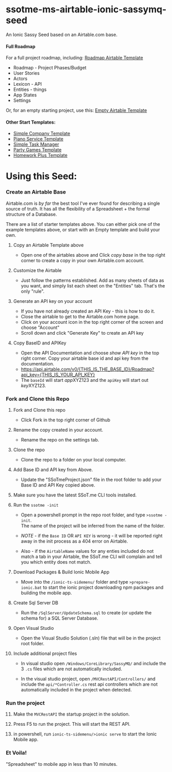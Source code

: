 # ssotme-ms-airtable-ionic-sassymq-seed
An Ionic Sassy Seed based on an Airtable.com base.

#### Full Roadmap
For a full project roadmap, including: [Roadmap Airtable Template](https://airtable.com/shriiZMSnMwtOUKY3)

 - Roadmap - Project Phases/Budget
 - User Stories
 - Actors
 - Lexicon - API
 - Entities - things
 - App States
 - Settings

Or, for an empty starting project, use this: [Empty Airtable Template](https://airtable.com/shrGgWOuXXxhZls1c)

#### Other Start Templates:
- [Simple Company Template](https://airtable.com/shr12ryYJilZGEZuj)
- [Piano Service Template](https://airtable.com/shrUU5nLreXumAQHK)
- [Simple Task Manager](https://airtable.com/shrLrXduwAKlsI3bS)
- [Party Games Template](https://airtable.com/shrpcXNi5Iq2mh1mN)
- [Homework Plus Template](https://airtable.com/shrOxjT36OAKciofE)

# Using this Seed:

### Create an Airtable Base

Airtable.com is *by far* the best tool I've ever found for describing a single source of truth. 
It has all the flexibility of a Spreadsheet + the formal structure of a Database.

There are a list of starter templates above.  You can either pick one of the example templates
above, or start with an Empty template and build your own.  

1. Copy an Airtable Template above

   * Open one of the airtables above and Click *copy base* in the top right corner to create a 
copy in your own Airtable.com account.

4. Customize the Airtable

   * Just follow the patterns established.  Add as many sheets of data as you want, and simply list 
each sheet on the "Entities" tab.  That's the only "rule".

4. Generate an API key on your account

   * If you have not already created an API Key - this is how to do it.
   * Close the airtable to get to the Airtable.com home page.
   * Click on your account icon in the top right corner of the screen and choose "Account"
   * Scroll down and click "Generate Key" to create an API key

5. Copy BaseID and APIKey

   * Open the API Documentation and choose *show API key* in the top right corner.  Copy your 
airtable base id and api key from the documentation.
   - https://api.airtable.com/v0/{THIS_IS_THE_BASE_ID}/Roadmap?api_key={THIS_IS_YOUR_API_KEY}
   - The `baseId` will start *app*XYZ123 and the `apiKey` will start out *key*XYZ123.

### Fork and Clone this Repo

1. Fork and Clone this repo

   * Click Fork in the top right corner of Github

2. Rename the copy created in your account.

   * Rename the repo on the settings tab.

3. Clone the repo

   * Clone the repo to a folder on your local computer.

5. Add Base ID and API key from Above.

   * Update the "SSoTmeProject.json" file in the root folder to add your
Base ID and API Key copied above.

6. Make sure you have the latest SSoT.me CLI tools installed.

6. Run the `ssotme -init`

   * Open a powershell prompt in the repo root folder, and type `>ssotme -init`.  
The name of the project will be inferred from the name of the folder.

   - *NOTE* - if the `Base ID` OR `API KEY` is wrong - it will be reported right away in the 
 init process as a 404 error on Airtable.

   - Also - if the `AirtableName` values for any enties included do not match a tab in your Airtable, 
 the SSoT.me CLI will complain and tell you which entity does not match.

8. Download Packages & Build Ionic Mobile App

   * Move into the `/ionic-ts-sidemenu/` folder and type `>prepare-ionic.bat` to 
start the ionic project downloading npm packages and building the mobile app.

1. Create Sql Server DB

     * Run the `/SqlServer/UpdateSchema.sql` to create (or update the schema for) a SQL Server Database.

7. Open Visual Studio
     * Open the Visual Studio Solution (.sln) file that will be in the project root folder.

9. Include additional project files

     - In visual studio open `/Windows/CoreLibrary/SassyMQ/` and include the 3 `.cs` 
files which are not automatically included.

    - In the visual studio project, open `/MVCRestAPI/Controllers/` and include the `api/*Controller.cs` 
rest api controllers which are not automatically included in the project when detected.

### Run the project

11. Make the `MVCRestAPI` the startup project in the solution.

12. Press F5 to run the project.  This will start the REST API.

13. in powershell, run `ionic-ts-sidemenu/>ionic serve` to start the Ionic Mobile app.  

### Et Voila! 

"Spreadsheet" to mobile app in less than 10 minutes.


